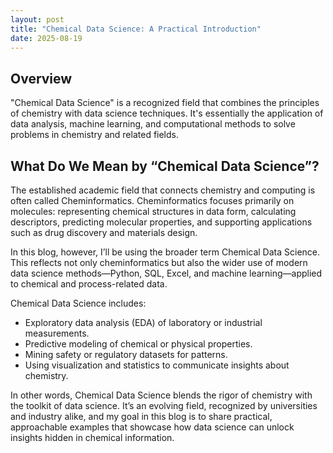 ```yaml
---
layout: post
title: "Chemical Data Science: A Practical Introduction"
date: 2025-08-19
---
```

## Overview
"Chemical Data Science" is a recognized field that combines the principles of chemistry with data science techniques. It's essentially the application of data analysis, machine learning, and computational methods to solve problems in chemistry and related fields. 

## What Do We Mean by “Chemical Data Science”?
The established academic field that connects chemistry and computing is often called Cheminformatics. Cheminformatics focuses primarily on molecules: representing chemical structures in data form, calculating descriptors, predicting molecular properties, and supporting applications such as drug discovery and materials design.

In this blog, however, I’ll be using the broader term Chemical Data Science. This reflects not only cheminformatics but also the wider use of modern data science methods—Python, SQL, Excel, and machine learning—applied to chemical and process-related data.

Chemical Data Science includes:
* Exploratory data analysis (EDA) of laboratory or industrial measurements.
* Predictive modeling of chemical or physical properties.
* Mining safety or regulatory datasets for patterns.
* Using visualization and statistics to communicate insights about chemistry.

In other words, Chemical Data Science blends the rigor of chemistry with the toolkit of data science. It’s an evolving field, recognized by universities and industry alike, and my goal in this blog is to share practical, approachable examples that showcase how data science can unlock insights hidden in chemical information.

